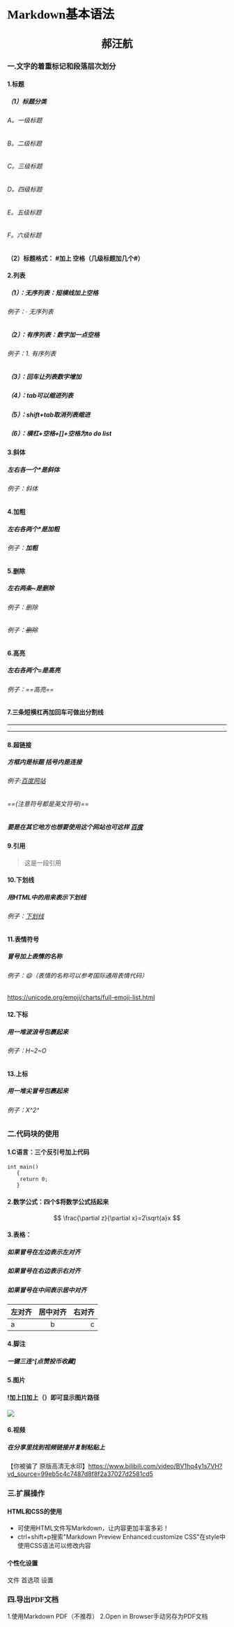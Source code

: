 # <font face="仿宋" font color=black >               Markdown基本语法</font>
## <center><font face="楷体" font size=5>郝汪航</font></center>  

### <font face ="楷体">一.文字的着重标记和段落层次划分</font>
####  1.标题
##### （1）标题分类
###### A。一级标题
###### B。二级标题
###### C。三级标题
###### D。四级标题
###### E。五级标题
###### F。六级标题
#### （2）标题格式： #加上 空格（几级标题加几个#）
#### 2.列表
##### （1）：无序列表：短横线加上空格
######  例子：· 无序列表
##### （2）：有序列表：数字加一点空格
######  例子：1. 有序列表
##### （3）：回车让列表数字增加
##### （4）：tab可以缩进列表
##### （5）：shift+tab取消列表缩进
##### （6）：横杠+空格+[]+空格为to do list

#### 3.斜体
##### 左右各一个*是斜体        
###### 例子：*斜体*
#### 4.加粗
##### 左右各两个*是加粗
###### 例子：**加粗**
#### 5.删除
##### 左右两条~是删除
###### 例子：删除
###### 例子：~~删除~~
#### 6.高亮
##### 左右各两个=是高亮
###### 例子：==高亮==
#### 7.三条短横杠再加回车可做出分割线
---
---
#### 8.超链接
##### 方框内是标题    括号内是连接
###### 例子:[百度网站](www.baidu.com)
###### ==(注意符号都是英文符号)==
##### 要是在其它地方也想要使用这个网站也可这样 [百度][id]
[id]:www.baidu.com
#### 9.引用
> 这是一段引用
#### 10.下划线
##### 用HTML中的<u></u>用来表示下划线
###### 例子：<u>下划线</u>
#### 11.表情符号
##### 冒号加上表情的名称
###### 例子：:smile:（表情的名称可以参考国际通用表情代码）
https://unicode.org/emoji/charts/full-emoji-list.html
#### 12.下标
##### 用一堆波浪号包裹起来
###### 例子：H~2~O
#### 13.上标
##### 用一堆尖冒号包裹起来
###### 例子：X^2^

### <font face ="楷体">二.代码块的使用</font>
#### 1.C语言：三个反引号加上代码
~~~
int main()
   {
    return 0;
   }
~~~
#### 2.数学公式：四个$将数学公式括起来
$$
\frac{\partial z}{\partial x}=2\sqrt{a}x
$$
#### 3.表格：
##### 如果冒号在左边表示左对齐
##### 如果冒号在右边表示右对齐
##### 如果冒号在中间表示居中对齐
|左对齐|居中对齐|右对齐|
| :---| :---: | ---: |
| a| b| c|


#### 4.脚注
##### 一键三连^[点赞投币收藏]
#### 5.图片

#### !加上[]加上（）即可显示图片路径



![](C:\Users\24082\Desktop\WXWork\壁纸.jpg)



#### 6.视频
##### 在分享里找到视频链接并复制粘贴上
【你被骗了 原版高清无水印】https://www.bilibili.com/video/BV1hq4y1s7VH?vd_source=99eb5c4c7487d8f8f2a37027d2581cd5
### <font face ="楷体">三.扩展操作</font>
#### HTML和CSS的使用
- 可使用HTML文件写Markdown，让内容更加丰富多彩！
- ctrl+shift+p搜索"Markdown Preview Enhanced:customize CSS"在style中使用CSS语法可以修改内容
 #### 个性化设置
 文件 首选项 设置
 ### <font face ="楷体">四.导出PDF文档</font>
 1.使用Markdown PDF（不推荐）
 2.Open in Browser手动另存为PDF文档















